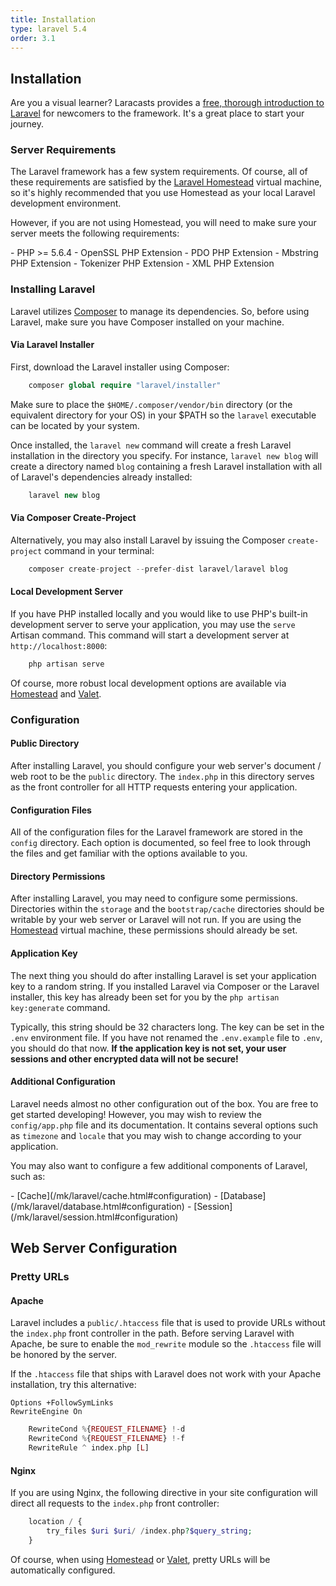 ```yaml
---
title: Installation
type: laravel 5.4
order: 3.1
---
```


## Installation



 Are you a visual learner? Laracasts provides a [free, thorough introduction to Laravel](https://laracasts.com/series/laravel-from-scratch-2017) for newcomers to the framework. It's a great place to start your journey.





<a name="server-requirements"></a>
### Server Requirements

The Laravel framework has a few system requirements. Of course, all of these requirements are satisfied by the [Laravel Homestead](/mk/laravel/homestead.html) virtual machine, so it's highly recommended that you use Homestead as your local Laravel development environment.

However, if you are not using Homestead, you will need to make sure your server meets the following requirements:

<div class="content-list" markdown="1">
- PHP >= 5.6.4
- OpenSSL PHP Extension
- PDO PHP Extension
- Mbstring PHP Extension
- Tokenizer PHP Extension
- XML PHP Extension
</div>

<a name="installing-laravel"></a>
### Installing Laravel

Laravel utilizes [Composer](https://getcomposer.org) to manage its dependencies. So, before using Laravel, make sure you have Composer installed on your machine.

#### Via Laravel Installer

First, download the Laravel installer using Composer:

```php
    composer global require "laravel/installer"
```
Make sure to place the `$HOME/.composer/vendor/bin` directory (or the equivalent directory for your OS) in your $PATH so the `laravel` executable can be located by your system.

Once installed, the `laravel new` command will create a fresh Laravel installation in the directory you specify. For instance, `laravel new blog` will create a directory named `blog` containing a fresh Laravel installation with all of Laravel's dependencies already installed:

```php
    laravel new blog
```
#### Via Composer Create-Project

Alternatively, you may also install Laravel by issuing the Composer `create-project` command in your terminal:
```php
    composer create-project --prefer-dist laravel/laravel blog
```
#### Local Development Server

If you have PHP installed locally and you would like to use PHP's built-in development server to serve your application, you may use the `serve` Artisan command. This command will start a development server at `http://localhost:8000`:
```php
    php artisan serve
```
Of course, more robust local development options are available via [Homestead](/mk/laravel/homestead.html) and [Valet](/mk/laravel/valet.html).

<a name="configuration"></a>
### Configuration

#### Public Directory

After installing Laravel, you should configure your web server's document / web root to be the `public` directory. The `index.php` in this directory serves as the front controller for all HTTP requests entering your application.

#### Configuration Files

All of the configuration files for the Laravel framework are stored in the `config` directory. Each option is documented, so feel free to look through the files and get familiar with the options available to you.

#### Directory Permissions

After installing Laravel, you may need to configure some permissions. Directories within the `storage` and the `bootstrap/cache` directories should be writable by your web server or Laravel will not run. If you are using the [Homestead](/mk/laravel/homestead.html) virtual machine, these permissions should already be set.

#### Application Key

The next thing you should do after installing Laravel is set your application key to a random string. If you installed Laravel via Composer or the Laravel installer, this key has already been set for you by the `php artisan key:generate` command.

Typically, this string should be 32 characters long. The key can be set in the `.env` environment file. If you have not renamed the `.env.example` file to `.env`, you should do that now. **If the application key is not set, your user sessions and other encrypted data will not be secure!**

#### Additional Configuration

Laravel needs almost no other configuration out of the box. You are free to get started developing! However, you may wish to review the `config/app.php` file and its documentation. It contains several options such as `timezone` and `locale` that you may wish to change according to your application.

You may also want to configure a few additional components of Laravel, such as:

<div class="content-list" markdown="1">
- [Cache](/mk/laravel/cache.html#configuration)
- [Database](/mk/laravel/database.html#configuration)
- [Session](/mk/laravel/session.html#configuration)
</div>

<a name="web-server-configuration"></a>
## Web Server Configuration

<a name="pretty-urls"></a>
### Pretty URLs

#### Apache

Laravel includes a `public/.htaccess` file that is used to provide URLs without the `index.php` front controller in the path. Before serving Laravel with Apache, be sure to enable the `mod_rewrite` module so the `.htaccess` file will be honored by the server.

If the `.htaccess` file that ships with Laravel does not work with your Apache installation, try this alternative:

    Options +FollowSymLinks
    RewriteEngine On
```php
    RewriteCond %{REQUEST_FILENAME} !-d
    RewriteCond %{REQUEST_FILENAME} !-f
    RewriteRule ^ index.php [L]
```
#### Nginx

If you are using Nginx, the following directive in your site configuration will direct all requests to the `index.php` front controller:
```php
    location / {
        try_files $uri $uri/ /index.php?$query_string;
    }
```
Of course, when using [Homestead](/mk/laravel/homestead.html) or [Valet](/mk/laravel/valet.html), pretty URLs will be automatically configured.
